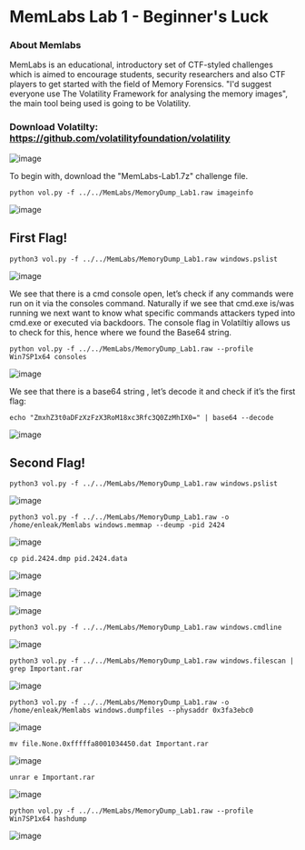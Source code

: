 # MemLabs Lab 1 - Beginner's Luck

### About Memlabs
MemLabs is an educational, introductory set of CTF-styled challenges which is aimed to encourage students, security researchers and also CTF players to get started with the field of Memory Forensics. "I'd suggest everyone use The Volatility Framework for analysing the memory images", the main tool being used is going to be Volatility. 

### Download Volatilty: https://github.com/volatilityfoundation/volatility


![image](https://github.com/enleak/enleak.github.io/assets/55566953/ced012af-c0bb-44be-b6e8-73233d09423b)

To begin with, download the "MemLabs-Lab1.7z" challenge file.

    python vol.py -f ../../MemLabs/MemoryDump_Lab1.raw imageinfo
![image](https://github.com/enleak/enleak.github.io/assets/55566953/66cb86cb-19a7-4559-84eb-f1501296ef6c)

## First Flag!

    python3 vol.py -f ../../MemLabs/MemoryDump_Lab1.raw windows.pslist
![image](https://github.com/enleak/enleak.github.io/assets/55566953/96bc37ae-d2a2-4bf8-8f4d-27ffcfb89ac2)

We see that there is a cmd console open, let’s check if any commands were run on it via the consoles command. Naturally if we see that cmd.exe is/was running we next want to know what specific commands attackers typed into cmd.exe or executed via backdoors. The console flag in Volatiltiy allows us to check for this, hence where we found the Base64 string. 
     
    python vol.py -f ../../MemLabs/MemoryDump_Lab1.raw --profile Win7SP1x64 consoles
![image](https://github.com/enleak/enleak.github.io/assets/55566953/e797ec6f-968d-4af5-98a5-6f07373bdcc2)

We see that there is a base64 string , let’s decode it and check if it’s the first flag:
        
    echo "ZmxhZ3t0aDFzXzFzX3RoM18xc3Rfc3Q0ZzMhIX0=" | base64 --decode
![image](https://github.com/enleak/enleak.github.io/assets/55566953/ecaaf270-c9e8-4189-9ab0-c3143035c715)

## Second Flag!

    python3 vol.py -f ../../MemLabs/MemoryDump_Lab1.raw windows.pslist
![image](https://github.com/enleak/enleak.github.io/assets/55566953/56a835d6-b52e-4d33-bca5-82d7c8b4a0ae)

    python3 vol.py -f ../../MemLabs/MemoryDump_Lab1.raw -o /home/enleak/Memlabs windows.memmap --deump -pid 2424
![image](https://github.com/enleak/enleak.github.io/assets/55566953/6ed2dabe-5836-4636-b39a-fd04c360e38b)

    cp pid.2424.dmp pid.2424.data
![image](https://github.com/enleak/enleak.github.io/assets/55566953/4a00f5a4-e228-45ad-a92b-e8b5efab0fbe)

![image](https://github.com/enleak/enleak.github.io/assets/55566953/654e58d3-bdbf-4ecd-a680-b6b6b68df3f5)

![image](https://github.com/enleak/enleak.github.io/assets/55566953/2adfe59d-f591-45ff-afe6-c2ae35a8c7b1)



    python3 vol.py -f ../../MemLabs/MemoryDump_Lab1.raw windows.cmdline
![image](https://github.com/enleak/enleak.github.io/assets/55566953/907c58fb-b5c8-4073-9031-2a6f20eee7d2)

    python3 vol.py -f ../../MemLabs/MemoryDump_Lab1.raw windows.filescan | grep Important.rar
![image](https://github.com/enleak/enleak.github.io/assets/55566953/49dac5a7-10ee-49fe-90c3-ac362ea235ec)

    python3 vol.py -f ../../MemLabs/MemoryDump_Lab1.raw -o /home/enleak/Memlabs windows.dumpfiles --physaddr 0x3fa3ebc0
![image](https://github.com/enleak/enleak.github.io/assets/55566953/2d36fd7b-3cdb-4d66-9dfe-488d8d94903e)

    mv file.None.0xfffffa8001034450.dat Important.rar
![image](https://github.com/enleak/enleak.github.io/assets/55566953/6ab94ca8-4dff-40d3-9124-417d831cf949)

    unrar e Important.rar
![image](https://github.com/enleak/enleak.github.io/assets/55566953/e825a7f2-4773-4063-b2fa-513849af2051)

    python vol.py -f ../../MemLabs/MemoryDump_Lab1.raw --profile Win7SP1x64 hashdump
![image](https://github.com/enleak/enleak.github.io/assets/55566953/1baf9aa1-1dd1-4643-931e-cee041295308)






